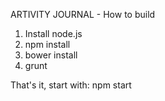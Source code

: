 ARTIVITY JOURNAL - How to build

1. Install node.js
2. npm install
3. bower install
4. grunt

That's it, start with:
npm start